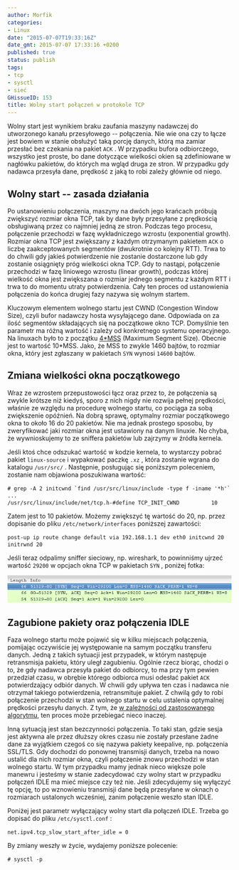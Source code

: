 ```yaml
---
author: Morfik
categories:
- Linux
date: "2015-07-07T19:33:16Z"
date_gmt: 2015-07-07 17:33:16 +0200
published: true
status: publish
tags:
- tcp
- sysctl
- sieć
GHissueID: 153
title: Wolny start połączeń w protokole TCP
---
```


Wolny start jest wynikiem braku zaufania maszyny nadawczej do utworzonego kanału przesyłowego --
połączenia. Nie wie ona czy to łącze jest bowiem w stanie obsłużyć taką porcję danych, którą ma
zamiar przesłać bez czekania na pakiet `ACK` . W przypadku bufora odbiorczego, wszystko jest proste,
bo dane dotyczące wielkości okien są zdefiniowane w nagłówku pakietów, do których ma wgląd druga ze
stron. W przypadku gdy nadawca przesyła dane, prędkość z jaką to robi zależy głównie od niego.

<!--more-->
## Wolny start -- zasada działania

Po ustanowieniu połączenia, maszyny na dwóch jego krańcach próbują zwiększyć rozmiar okna TCP, tak
by dane były przesyłane z prędkością obsługiwaną przez co najmniej jedną ze stron. Podczas tego
procesu, połączenie przechodzi w fazę wykładniczego wzrostu (exponential growth). Rozmiar okna TCP
jest zwiększany z każdym otrzymanym pakietem `ACK` o liczbę zaakceptowanych segmentów (dwukrotnie co
kolejny RTT). Trwa to do chwili gdy jakieś potwierdzenie nie zostanie dostarczone lub gdy zostanie
osiągnięty próg wielkości okna TCP. Gdy to nastąpi, połączenie przechodzi w fazę liniowego wzrostu
(linear growth), podczas której wielkość okna jest zwiększana o rozmiar jednego segmentu z każdym
RTT i trwa to do momentu utraty potwierdzenia. Cały ten proces od ustanowienia połączenia do końca
drugiej fazy nazywa się wolnym startem.

Kluczowym elementem wolnego startu jest CWND (Congestion Window Size), czyli bufor nadawczy hosta
wysyłającego dane. Odpowiada on za ilość segmentów składających się na początkowe okno TCP.
Domyślnie ten parametr ma różną wartość i zależy od konkretnego systemu operacyjnego. Na linuxach
było to z początku [4*MSS](https://lwn.net/Articles/427104/) (Maximum Segment Size). Obecnie jest
to wartość 10*MSS. Jako, że MSS to zwykle 1460 bajtów, to rozmiar okna, który jest zgłaszany w
pakietach `SYN` wynosi `14600` bajtów.

## Zmiana wielkości okna początkowego

Wraz ze wzrostem przepustowości łącz oraz przez to, że połączenia są zwykle krótsze niż kiedyś,
sporo z nich nigdy nie rozwija pełnej prędkości, właśnie ze względu na procedurę wolnego startu, co
pociąga za sobą zwiększenie opóźnień. Na dobrą sprawę, optymalny rozmiar początkowego okna to około
16 do 20 pakietów. Nie ma jednak prostego sposobu, by zweryfikować jaki rozmiar okna jest ustawiony
na danym linuxie. No chyba, że wywnioskujemy to ze sniffera pakietów lub zajrzymy w źródła kernela.

Jeśli ktoś chce odszukać wartość w kodzie kernela, to wystarczy pobrać pakiet `linux-source` i
wypakować paczkę `.xz` , która zostanie wgrana do katalogu `/usr/src/` . Następnie, posługując się
poniższym poleceniem, zostanie nam objawiona poszukiwana wartość:

    # grep -A 2 initcwnd `find /usr/src/linux/include -type f -iname '*h'`
    ...
    /usr/src/linux/include/net/tcp.h-#define TCP_INIT_CWND          10

Zatem jest to 10 pakietów. Możemy zwiększyć tę wartość do 20, np. przez dopisanie do pliku
`/etc/network/interfaces` poniższej zawartości:

    post-up ip route change default via 192.168.1.1 dev eth0 initcwnd 20 initrwnd 20

Jeśli teraz odpalimy sniffer sieciowy, np. wireshark, to powinniśmy ujrzeć wartość `29200` w opcjach
okna TCP w pakietach `SYN` , poniżej fotka:

![wolny-start-okno-poczatkowe-wireshark](/img/2015/06/1.wolny-start-okno-poczatkowe-wireshark.png#huge)

## Zagubione pakiety oraz połączenia IDLE

Faza wolnego startu może pojawić się w kilku miejscach połączenia, pomijając oczywiście jej
występowanie na samym początku transferu danych. Jedną z takich sytuacji jest przypadek, w którym
następuje retransmisja pakietu, który uległ zagubieniu. Ogólnie rzecz biorąc, chodzi o to, że gdy
nadawca przesyła pakiet do odbiorcy, to ma przy tym pewien przedział czasu, w obrębie którego
odbiorca musi odesłać pakiet `ACK` potwierdzający odbiór danych. W chwili gdy upływa ten czas i
nadawca nie otrzymał takiego potwierdzenia, retransmituje pakiet. Z chwilą gdy to robi połączenie
przechodzi w stan wolnego startu w celu ustalenia optymalnej prędkości przesyłu danych. Z tym, że [w
zależności od zastosowanego
algorytmu](http://www.roman10.net/2011/11/10/tcp-tahoe-reno-newreno-and-sacka-brief-comparison/),
ten proces może przebiegać nieco inaczej.

Inną sytuacją jest stan bezczynności połączenia. To taki stan, gdzie sesja jest aktywna ale przez
dłuższy okres czasu nie zostały przesłane żadne dane za wyjątkiem czegoś co się nazywa pakiety
keepalive, np. połączenia SSL/TLS. Gdy dochodzi do ponownej transmisji danych, trzeba na nowo
ustalić dla nich rozmiar okna, czyli połączenie znowu przechodzi w stan wolnego startu. W tym
przypadku mamy jednak nieco większe pole manewru i jesteśmy w stanie zadecydować czy wolny start w
przypadku połączeń IDLE ma mieć miejsce czy też nie. Jeśli zdecydujemy się wyłączyć tę opcję, to po
wznowieniu transmisji dane będą przesyłane w oknach o rozmiarach ustalonych wcześniej, zanim
połączenie weszło stan IDLE.

Poniżej jest parametr wyłączający wolny start dla połączeń IDLE. Trzeba go dopisać do pliku
`/etc/sysctl.conf` :

    net.ipv4.tcp_slow_start_after_idle = 0

By zmiany weszły w życie, wydajemy poniższe polecenie:

    # sysctl -p
